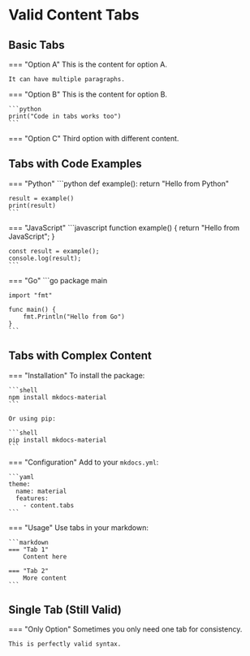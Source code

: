 # Valid Content Tabs

## Basic Tabs

=== "Option A"
    This is the content for option A.

    It can have multiple paragraphs.

=== "Option B"
    This is the content for option B.

    ```python
    print("Code in tabs works too")
    ```

=== "Option C"
    Third option with different content.

## Tabs with Code Examples

=== "Python"
    ```python
    def example():
        return "Hello from Python"

    result = example()
    print(result)
    ```

=== "JavaScript"
    ```javascript
    function example() {
        return "Hello from JavaScript";
    }

    const result = example();
    console.log(result);
    ```

=== "Go"
    ```go
    package main

    import "fmt"

    func main() {
        fmt.Println("Hello from Go")
    }
    ```

## Tabs with Complex Content

=== "Installation"
    To install the package:

    ```shell
    npm install mkdocs-material
    ```

    Or using pip:

    ```shell
    pip install mkdocs-material
    ```

=== "Configuration"
    Add to your `mkdocs.yml`:

    ```yaml
    theme:
      name: material
      features:
        - content.tabs
    ```

=== "Usage"
    Use tabs in your markdown:

    ```markdown
    === "Tab 1"
        Content here

    === "Tab 2"
        More content
    ```

## Single Tab (Still Valid)

=== "Only Option"
    Sometimes you only need one tab for consistency.

    This is perfectly valid syntax.
